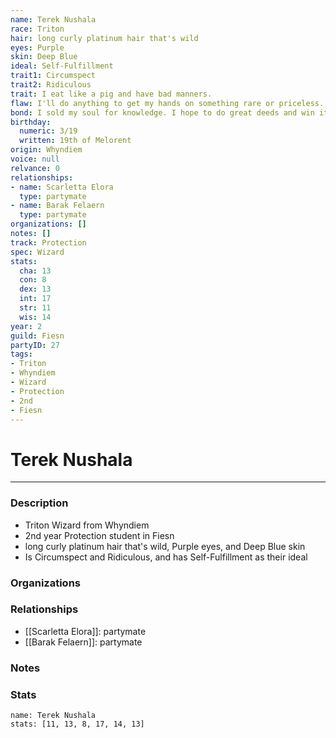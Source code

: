 ```yaml
---
name: Terek Nushala
race: Triton
hair: long curly platinum hair that's wild
eyes: Purple
skin: Deep Blue
ideal: Self-Fulfillment
trait1: Circumspect
trait2: Ridiculous
trait: I eat like a pig and have bad manners.
flaw: I'll do anything to get my hands on something rare or priceless.
bond: I sold my soul for knowledge. I hope to do great deeds and win it back.
birthday:
  numeric: 3/19
  written: 19th of Melorent
origin: Whyndiem
voice: null
relvance: 0
relationships:
- name: Scarletta Elora
  type: partymate
- name: Barak Felaern
  type: partymate
organizations: []
notes: []
track: Protection
spec: Wizard
stats:
  cha: 13
  con: 8
  dex: 13
  int: 17
  str: 11
  wis: 14
year: 2
guild: Fiesn
partyID: 27
tags:
- Triton
- Whyndiem
- Wizard
- Protection
- 2nd
- Fiesn
---
```

# Terek Nushala
---
### Description
- Triton Wizard from Whyndiem
- 2nd year Protection student in Fiesn
- long curly platinum hair that's wild, Purple eyes, and Deep Blue skin
- Is Circumspect and Ridiculous, and has Self-Fulfillment as their ideal

### Organizations

### Relationships
- [[Scarletta Elora]]: partymate
- [[Barak Felaern]]: partymate

### Notes

### Stats
```statblock
name: Terek Nushala
stats: [11, 13, 8, 17, 14, 13]
```